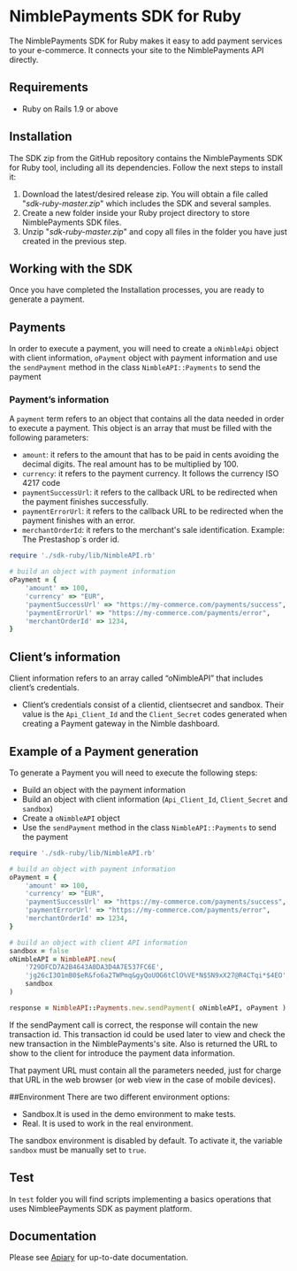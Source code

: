 NimblePayments SDK for Ruby
======================

The NimblePayments SDK for Ruby makes it easy to add payment services to your e-commerce. It connects your site to the NimblePayments API directly.

## Requirements
* Ruby on Rails 1.9 or above

## Installation
The SDK zip from the GitHub repository contains the NimblePayments SDK for Ruby tool, including all its dependencies. Follow the next steps to install it:

1. Download the latest/desired release zip. You will obtain a file called "_sdk-ruby-master.zip_" which includes the SDK and several samples.
2. Create a new folder inside your Ruby project directory to store NimblePayments SDK files.
3. Unzip "_sdk-ruby-master.zip_" and copy all files in the folder you have just created in the previous step.

## Working with the SDK
Once you have completed the Installation processes, you are ready to generate a payment.

## Payments 
In order to execute a payment, you will need to create a `oNimbleApi` object with client information, `oPayment` object with payment information and use the `sendPayment` method in the class `NimbleAPI::Payments` to send the payment

### Payment’s information
A `payment` term refers to an object that contains all the data needed in order to execute a payment. This object is an array that must be filled with the following parameters:

- `amount`: it refers to the amount that has to be paid in cents avoiding the decimal digits. The real amount has to be multiplied by 100.
- `currency`: it refers to the payment currency. It follows the currency ISO 4217 code
- `paymentSuccessUrl`: it refers to the callback URL to be redirected when the payment finishes successfully.
- `paymentErrorUrl`: it refers to the callback URL to be redirected when the payment finishes with an error.
- `merchantOrderId`: it refers to the merchant's sale identification. Example: The Prestashop`s order id.

```ruby
require './sdk-ruby/lib/NimbleAPI.rb'

# build an object with payment information
oPayment = {
    'amount' => 100,
    'currency' => "EUR",
    'paymentSuccessUrl' => "https://my-commerce.com/payments/success",
    'paymentErrorUrl' => "https://my-commerce.com/payments/error",
    'merchantOrderId' => 1234,
}
```

## Client’s  information
Client information refers to an array called “oNimbleAPI” that includes client’s credentials.

- Client’s credentials consist of a clientid, clientsecret and sandbox. Their value is the  `Api_Client_Id` and the `Client_Secret` codes  generated when creating a Payment gateway in the Nimble dashboard.

## Example of a Payment generation
To generate a Payment you will need to execute the following steps:

- Build an object with the payment information
- Build an object with client information (`Api_Client_Id`, `Client_Secret` and `sandbox`)
- Create a `oNimbleAPI` object
- Use the `sendPayment` method in the class `NimbleAPI::Payments` to send the payment

```ruby
require './sdk-ruby/lib/NimbleAPI.rb'

# build an object with payment information
oPayment = {
    'amount' => 100,
    'currency' => "EUR",
    'paymentSuccessUrl' => "https://my-commerce.com/payments/success",
    'paymentErrorUrl' => "https://my-commerce.com/payments/error",
    'merchantOrderId' => 1234,
}

# build an object with client API information
sandbox = false
oNimbleAPI = NimbleAPI.new(
    '729DFCD7A2B4643A0DA3D4A7E537FC6E',
    'jg26cI3O1mB0$eR&fo6a2TWPmq&gyQoUOG6tClO%VE*N$SN9xX27@R4CTqi*$4EO',
    sandbox
)

response = NimbleAPI::Payments.new.sendPayment( oNimbleAPI, oPayment )
```
If the sendPayment call is correct, the response will contain the new transaction id. This transaction id could be used later to view and check the new transaction in the NimblePayments's site. Also is returned the URL to show to the client for introduce the payment data information.

That payment URL must contain all the parameters needed, just for charge that URL in the web browser (or web view in the case of mobile devices).

##Environment
There are two different environment options:
- Sandbox.It is used in the demo environment to make tests.
- Real. It is used to work in the real environment.

The sandbox environment is disabled by default. To activate it, the variable `sandbox` must be manually set to `true`.

## Test

In `test` folder you will find scripts implementing a basics operations that uses NimbleePayments SDK as payment platform.

## Documentation
Please see [Apiary](http://docs.nimblepublicapi.apiary.io/#) for up-to-date documentation.

